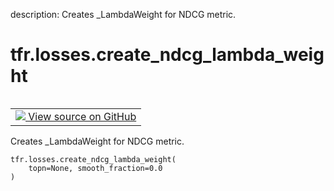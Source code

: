 description: Creates _LambdaWeight for NDCG metric.

<div itemscope itemtype="http://developers.google.com/ReferenceObject">
<meta itemprop="name" content="tfr.losses.create_ndcg_lambda_weight" />
<meta itemprop="path" content="Stable" />
</div>

# tfr.losses.create_ndcg_lambda_weight

<!-- Insert buttons and diff -->

<table class="tfo-notebook-buttons tfo-api nocontent" align="left">
<td>
  <a target="_blank" href="https://github.com/tensorflow/ranking/tree/master/tensorflow_ranking/python/losses.py#L271-L278">
    <img src="https://www.tensorflow.org/images/GitHub-Mark-32px.png" />
    View source on GitHub
  </a>
</td>
</table>

Creates _LambdaWeight for NDCG metric.

<pre class="devsite-click-to-copy prettyprint lang-py tfo-signature-link">
<code>tfr.losses.create_ndcg_lambda_weight(
    topn=None, smooth_fraction=0.0
)
</code></pre>

<!-- Placeholder for "Used in" -->
